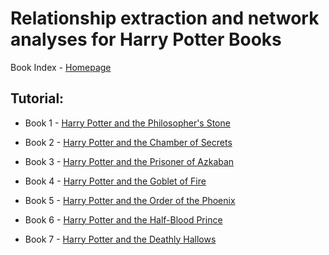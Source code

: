 # Relationship extraction and network analyses for Harry Potter Books 


Book Index - [Homepage](https://zewen-yang.github.io/Harry-Potter-Network/)

## Tutorial: 

* Book 1 - [Harry Potter and the Philosopher's Stone](https://zewen-yang.github.io/Harry-Potter-Network/1-Philosopher's_Stone.html)



* Book 2 - [Harry Potter and the Chamber of Secrets](https://zewen-yang.github.io/Harry-Potter-Network/2-Chamber_of_Secrets.html)



* Book 3 - [Harry Potter and the Prisoner of Azkaban](https://zewen-yang.github.io/Harry-Potter-Network/3-Prisoner_of_Azkaban.html)



* Book 4 - [Harry Potter and the Goblet of Fire](https://zewen-yang.github.io/Harry-Potter-Network/4-Goblet_of_Fire.html)



* Book 5 - [Harry Potter and the Order of the Phoenix](https://zewen-yang.github.io/Harry-Potter-Network/5-Order_of_the_Phoenix.html)



* Book 6 - [Harry Potter and the Half-Blood Prince](https://zewen-yang.github.io/Harry-Potter-Network/6-Half_Blood_Prince.html)



* Book 7 - [Harry Potter and the Deathly Hallows](https://zewen-yang.github.io/Harry-Potter-Network/7-Deathly_Hallows.html)
